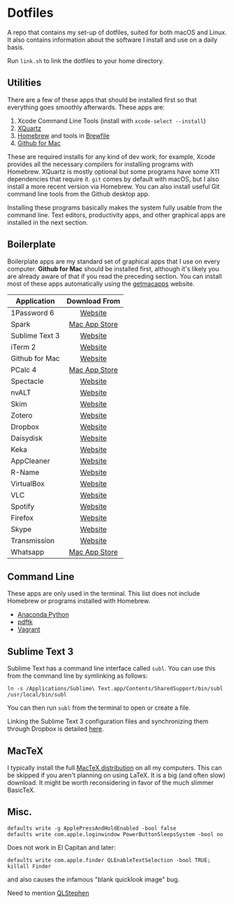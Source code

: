 Dotfiles
========

A repo that contains my set-up of dotfiles, suited for both macOS and Linux. It also contains information about the software I install and use on a daily basis.

Run `link.sh` to link the dotfiles to your home directory.


Utilities
-----------
There are a few of these apps that should be installed first so that everything goes smoothly afterwards. These apps are:

1. Xcode Command Line Tools (install with `xcode-select --install`)
2. [XQuartz](https://xquartz.macosforge.org/landing/)
3. [Homebrew](https://brew.sh) and tools in [Brewfile](./Brewfile)
4. [Github for Mac](https://mac.github.com)

These are required installs for any kind of dev work; for example, Xcode provides all the necessary compilers for installing programs with Homebrew. XQuartz is mostly optional but some programs have some X11 dependencies that require it. `git` comes by default with macOS, but I also install a more recent version via Homebrew. You can also install useful Git command line tools from the Github desktop app.

Installing these programs basically makes the system fully usable from the command line. Text editors, productivity apps, and other graphical apps are installed in the next section.


Boilerplate
-----------
Boilerplate apps are my standard set of graphical apps that I use on every computer. **Github for Mac** should be installed first, although it's likely you are already aware of that if you read the preceding section. You can install most of these apps automatically using the [getmacapps](http://www.getmacapps.com) website.

| Application    | Download From                                                   |
|----------------|:---------------------------------------------------------------:|
| 1Password 6    | [Website      ](https://agilebits.com/onepassword)              |
| Spark          | [Mac App Store](https://sparkmailapp.com)                       |
| Sublime Text 3 | [Website      ](http://www.sublimetext.com)                     |
| iTerm 2        | [Website      ](http://www.iterm2.com/)                         |
| Github for Mac | [Website      ](https://mac.github.com)                         |
| PCalc 4        | [Mac App Store](http://www.pcalc.com)                           |
| Spectacle      | [Website      ](http://spectacleapp.com)                        |
| nvALT          | [Website      ](http://brettterpstra.com/projects/nvalt/)       |
| Skim           | [Website      ](http://skim-app.sourceforge.net)                |
| Zotero         | [Website      ](https://www.zotero.org)                         |
| Dropbox        | [Website      ](https://www.dropbox.com)                        |
| Daisydisk      | [Website      ](http://www.daisydiskapp.com)                    |
| Keka           | [Website      ](http://www.kekaosx.com/en/)                     |
| AppCleaner     | [Website      ](http://freemacsoft.net/appcleaner/)             |
| R-Name         | [Website      ](https://www.macupdate.com/app/mac/12259/r-name) |
| VirtualBox     | [Website      ](https://www.virtualbox.org)                     |
| VLC            | [Website      ](http://www.videolan.org/vlc/index.html)         |
| Spotify        | [Website      ](https://www.spotify.com/download/mac/)          |
| Firefox        | [Website      ](http://www.mozilla.org/en-US/firefox/new/)      |
| Skype          | [Website      ](https://www.skype.com/en/)                      |
| Transmission   | [Website      ](http://www.transmissionbt.com)                  |
| Whatsapp       | [Mac App Store](https://www.whatsapp.com)                  |


Command Line
------------
These apps are only used in the terminal. This list does not include Homebrew or programs installed with Homebrew.

* [Anaconda Python](https://www.anaconda.com)
* [pdftk](https://www.pdflabs.com/tools/pdftk-the-pdf-toolkit/pdftk_server-2.02-mac_osx-10.11-setup.pkg)
* [Vagrant](https://www.vagrantup.com)


Sublime Text 3
--------------

Sublime Text has a command line interface called `subl`. You can use this from the command line by symlinking as follows:

`ln -s /Applications/Sublime\ Text.app/Contents/SharedSupport/bin/subl /usr/local/bin/subl`

You can then run `subl` from the terminal to open or create a file.

Linking the Sublime Text 3 configuration files and synchronizing them through Dropbox is detailed [here](https://packagecontrol.io/docs/syncing#dropbox-osx).


MacTeX
------
I typically install the full [MacTeX distribution](http://tug.org/mactex/) on all my computers. This can be skipped if you aren't planning on using LaTeX. It is a big (and often slow) download. It might be worth reconsidering in favor of the much slimmer BasicTeX.


Misc.
--------
```
defaults write -g ApplePressAndHoldEnabled -bool false
defaults write com.apple.loginwindow PowerButtonSleepsSystem -bool no
```

Does not work in El Capitan and later:
```
defaults write com.apple.finder QLEnableTextSelection -bool TRUE; killall Finder
```
and also causes the infamous "blank quicklook image" bug.

Need to mention [QLStephen](https://github.com/whomwah/qlstephen)
